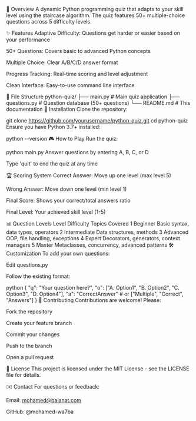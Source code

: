 🎯 Overview
A dynamic Python programming quiz that adapts to your skill level using the staircase algorithm. The quiz features 50+ multiple-choice questions across 5 difficulty levels.

✨ Features
Adaptive Difficulty: Questions get harder or easier based on your performance

50+ Questions: Covers basic to advanced Python concepts

Multiple Choice: Clear A/B/C/D answer format

Progress Tracking: Real-time scoring and level adjustment

Clean Interface: Easy-to-use command line interface

📂 File Structure
python-quiz/
├── main.py            # Main quiz application
├── questions.py       # Question database (50+ questions)
└── README.md          # This documentation
🚀 Installation
Clone the repository:

git clone https://github.com/yourusername/python-quiz.git
cd python-quiz
Ensure you have Python 3.7+ installed:

python --version
🎮 How to Play
Run the quiz:


python main.py
Answer questions by entering A, B, C, or D

Type 'quit' to end the quiz at any time

🏆 Scoring System
Correct Answer: Move up one level (max level 5)

Wrong Answer: Move down one level (min level 1)

Final Score: Shows your correct/total answers ratio

Final Level: Your achieved skill level (1-5)

📊 Question Levels
Level	Difficulty	Topics Covered
1	Beginner	Basic syntax, data types, operators
2	Intermediate	Data structures, methods
3	Advanced	OOP, file handling, exceptions
4	Expert	Decorators, generators, context managers
5	Master	Metaclasses, concurrency, advanced patterns
🛠 Customization
To add your own questions:

Edit questions.py

Follow the existing format:

python
{
    "q": "Your question here?",
    "o": ["A. Option1", "B. Option2", "C. Option3", "D. Option4"],
    "a": "CorrectAnswer"  # or ["Multiple", "Correct", "Answers"]
}
🤝 Contributing
Contributions are welcome! Please:

Fork the repository

Create your feature branch

Commit your changes

Push to the branch

Open a pull request

📜 License
This project is licensed under the MIT License - see the LICENSE file for details.

✉️ Contact
For questions or feedback:

Email: mohamed@baianat.com

GitHub: @mohamed-wa7ba
